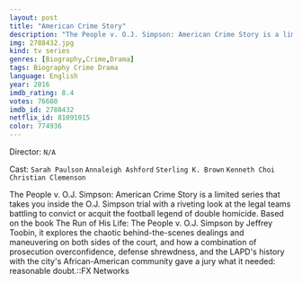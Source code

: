 ```yaml
---
layout: post
title: "American Crime Story"
description: "The People v. O.J. Simpson: American Crime Story is a limited series that takes you inside the O.J. Simpson trial with a riveting look at the legal teams battling to convict or acquit the football legend of double homicide. Based on the book The Run of His Life: The People v. O.J. Simpson by Jeffrey Toobin, it explores the chaotic behind-the-scenes dealings and maneuvering on both sides of the court, and how a combination of prosecution overconfidence, defense shrewdness, and the LAPD's history with the city's African-American community gave a jury what it needed: reasonable doubt..."
img: 2788432.jpg
kind: tv series
genres: [Biography,Crime,Drama]
tags: Biography Crime Drama 
language: English
year: 2016
imdb_rating: 8.4
votes: 76680
imdb_id: 2788432
netflix_id: 81091015
color: 774936
---
```

Director: `N/A`  

Cast: `Sarah Paulson` `Annaleigh Ashford` `Sterling K. Brown` `Kenneth Choi` `Christian Clemenson` 

The People v. O.J. Simpson: American Crime Story is a limited series that takes you inside the O.J. Simpson trial with a riveting look at the legal teams battling to convict or acquit the football legend of double homicide. Based on the book The Run of His Life: The People v. O.J. Simpson by Jeffrey Toobin, it explores the chaotic behind-the-scenes dealings and maneuvering on both sides of the court, and how a combination of prosecution overconfidence, defense shrewdness, and the LAPD's history with the city's African-American community gave a jury what it needed: reasonable doubt.::FX Networks
